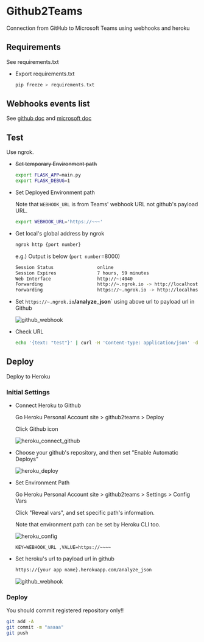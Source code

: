 # Github2Teams

Connection from GitHub to Microsoft Teams using webhooks and heroku

## Requirements

See requirements.txt

- Export requirements.txt

  ```bash
  pip freeze > requirements.txt
  ```


## Webhooks events list

See [github doc](https://developer.github.com/webhooks/) and [microsoft doc](https://docs.microsoft.com/en-us/microsoftteams/platform/webhooks-and-connectors/how-to/connectors-using)

## Test

Use ngrok.

- ~~Set temporary Environment path~~

  ```bash
  export FLASK_APP=main.py
  export FLASK_DEBUG=1
  ```

  

- Set Deployed Environment path

  Note that `WEBHOOK_URL` is from Teams' webhook URL not github's payload URL.

  ```bash
  export WEBHOOK_URL='https://~~~'
  ```

- Get local's global address by ngrok

  ```bash
  ngrok http {port number}
  ```

  e.g.) Output is below (`port number`=8000)

  ```bash
  Session Status                online                                     
  Session Expires               7 hours, 59 minutes                                                   
  Web Interface                 http://~:4040                             
  Forwarding                    http://~.ngrok.io -> http://localhost:8000 
  Forwarding                    https://~.ngrok.io -> http://localhost:8000
  ```

- Set `https://~.ngrok.io`**/analyze_json**` using above url to payload url in Github

  ![github_webhook](https://user-images.githubusercontent.com/63040751/79216816-c5f45e80-7e88-11ea-8cda-d1fd61b6d55b.PNG)
  
- Check URL

  ```bash
  echo '{text: "test"}' | curl -H 'Content-type: application/json' -d @- {WEBHOOK_URL}
  ```

  

## Deploy

Deploy to Heroku

### Initial Settings

- Connect Heroku to Github

  Go Heroku Personal Account site > github2teams > Deploy 

  Click Github icon

  ![heroku_connect_github](https://user-images.githubusercontent.com/63040751/79216820-c856b880-7e88-11ea-8912-1a1a0b3580c4.PNG)

- Choose your github's repository, and then set "Enable Automatic Deploys"

  ![heroku_deploy](https://user-images.githubusercontent.com/63040751/79216823-ca207c00-7e88-11ea-99e7-c4e43a2f99d7.PNG)

- Set Environment Path

  Go Heroku Personal Account site > github2teams > Settings > Config Vars

  Click "Reveal vars", and set specific path's information.

  Note that environment path can be set by Heroku CLI too.

  ![heroku_config](https://user-images.githubusercontent.com/63040751/79216817-c7be2200-7e88-11ea-834d-7ed46d27efcb.png)

  ```
  KEY=WEBHOOK_URL ,VALUE=https://~~~~
  ```


- Set heroku's url to payload url in github

  ```bash
  https://{your app name}.herokuapp.com/analyze_json
  ```

  ![github_webhook](https://user-images.githubusercontent.com/63040751/79216816-c5f45e80-7e88-11ea-8cda-d1fd61b6d55b.PNG)

### Deploy

You should commit registered repository only!!

```bash
git add -A
git commit -m "aaaaa"
git push
```

